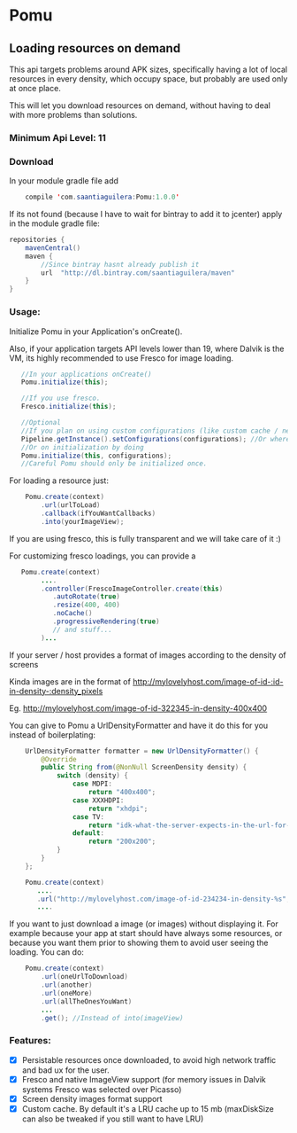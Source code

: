 # Pomu

## Loading resources on demand

This api targets problems around APK sizes, specifically having a lot of local resources in every density, which occupy space, but probably are used only at once place.

This will let you download resources on demand, without having to deal with more problems than solutions.

### Minimum Api Level: 11

### Download

In your module gradle file add

```Java
	compile 'com.saantiaguilera:Pomu:1.0.0'
```

If its not found (because I have to wait for bintray to add it to jcenter) apply in the module gradle file:

```Java
repositories {
	mavenCentral()
	maven {
		//Since bintray hasnt already publish it
		url  "http://dl.bintray.com/saantiaguilera/maven"
	}
}
```

### Usage:

Initialize Pomu in your Application's onCreate().

Also, if your application targets API levels lower than 19, where Dalvik is the VM, its highly recommended to use Fresco for image loading.

```Java
   //In your applications onCreate()
   Pomu.initialize(this);

   //If you use fresco.
   Fresco.initialize(this);

   //Optional
   //If you plan on using custom configurations (like custom cache / network client)
   Pipeline.getInstance().setConfigurations(configurations); //Or wherever you want, but to have a cohesive configuration across all resources its better here :)
   //Or on initialization by doing
   Pomu.initialize(this, configurations);
   //Careful Pomu should only be initialized once.
```

For loading a resource just:

```Java
    Pomu.create(context)
        .url(urlToLoad)
        .callback(ifYouWantCallbacks)
        .into(yourImageView);
```

If you are using fresco, this is fully transparent and we will take care of it :)

For customizing fresco loadings, you can provide a 

```Java
   Pomu.create(context)
        ....
        .controller(FrescoImageController.create(this)
           .autoRotate(true)
           .resize(400, 400)
           .noCache()
           .progressiveRendering(true) 
           // and stuff...
        )...
```

If your server / host provides a format of images according to the density of screens

Kinda images are in the format of http://mylovelyhost.com/image-of-id-:id-in-density-:density_pixels

Eg. http://mylovelyhost.com/image-of-id-322345-in-density-400x400

You can give to Pomu a UrlDensityFormatter and have it do this for you instead of boilerplating:

```Java
    UrlDensityFormatter formatter = new UrlDensityFormatter() {
        @Override
        public String from(@NonNull ScreenDensity density) {
            switch (density) {
                case MDPI:
                    return "400x400";
                case XXXHDPI:
                    return "xhdpi";
                case TV:
                    return "idk-what-the-server-expects-in-the-url-for-a-tv";
                default:
                    return "200x200";
            }
        }
    };

    Pomu.create(context)
       ....
       .url("http://mylovelyhost.com/image-of-id-234234-in-density-%s", formatter)
       ....
```

If you want to just download a image (or images) without displaying it. For example because your app at start should have always some resources, or because you want them prior to showing them to avoid user seeing the loading. You can do:

```Java
	Pomu.create(context)
		.url(oneUrlToDownload)
		.url(another)
		.url(oneMore)
		.url(allTheOnesYouWant)
		...
		.get(); //Instead of into(imageView)
```

### Features:

- [x] Persistable resources once downloaded, to avoid high network traffic and bad ux for the user.
- [x] Fresco and native ImageView support (for memory issues in Dalvik systems Fresco was selected over Picasso)
- [x] Screen density images format support
- [x] Custom cache. By default it's a LRU cache up to 15 mb (maxDiskSize can also be tweaked if you still want to have LRU)
